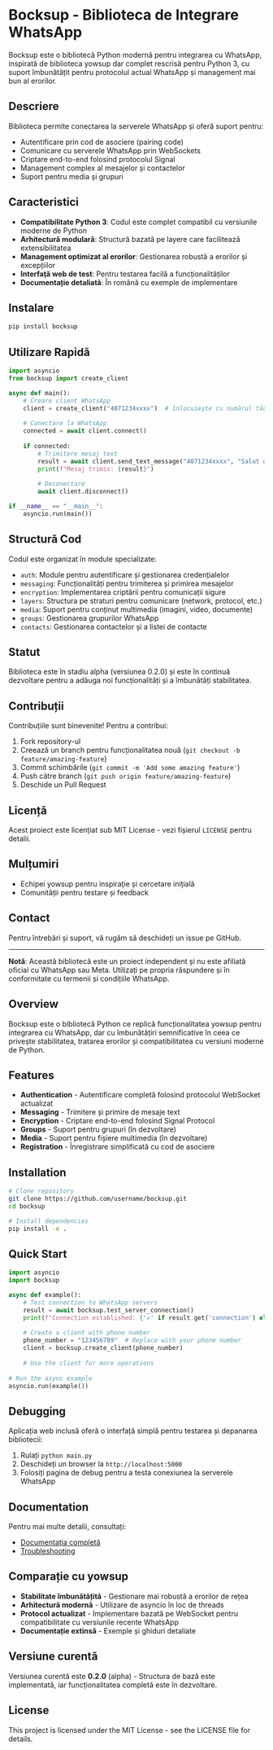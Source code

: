 # Bocksup - Biblioteca de Integrare WhatsApp

Bocksup este o bibliotecă Python modernă pentru integrarea cu WhatsApp, inspirată de biblioteca yowsup dar complet rescrisă pentru Python 3, cu suport îmbunătățit pentru protocolul actual WhatsApp și management mai bun al erorilor.

## Descriere

Biblioteca permite conectarea la serverele WhatsApp și oferă suport pentru:
- Autentificare prin cod de asociere (pairing code)
- Comunicare cu serverele WhatsApp prin WebSockets
- Criptare end-to-end folosind protocolul Signal
- Management complex al mesajelor și contactelor
- Suport pentru media și grupuri

## Caracteristici

- **Compatibilitate Python 3**: Codul este complet compatibil cu versiunile moderne de Python
- **Arhitectură modulară**: Structură bazată pe layere care facilitează extensibilitatea
- **Management optimizat al erorilor**: Gestionarea robustă a erorilor și excepțiilor
- **Interfață web de test**: Pentru testarea facilă a funcționalităților
- **Documentație detaliată**: În română cu exemple de implementare

## Instalare

```bash
pip install bocksup
```

## Utilizare Rapidă

```python
import asyncio
from bocksup import create_client

async def main():
    # Creare client WhatsApp
    client = create_client("4071234xxxx")  # înlocuiește cu numărul tău
    
    # Conectare la WhatsApp
    connected = await client.connect()
    
    if connected:
        # Trimitere mesaj text
        result = await client.send_text_message("4071234xxxx", "Salut de la Bocksup!")
        print(f"Mesaj trimis: {result}")
        
        # Deconectare
        await client.disconnect()

if __name__ == "__main__":
    asyncio.run(main())
```

## Structură Cod

Codul este organizat în module specializate:
- `auth`: Module pentru autentificare și gestionarea credențialelor
- `messaging`: Funcționalități pentru trimiterea și primirea mesajelor
- `encryption`: Implementarea criptării pentru comunicații sigure
- `layers`: Structura pe straturi pentru comunicare (network, protocol, etc.)
- `media`: Suport pentru conținut multimedia (imagini, video, documente)
- `groups`: Gestionarea grupurilor WhatsApp
- `contacts`: Gestionarea contactelor și a listei de contacte

## Statut

Biblioteca este în stadiu alpha (versiunea 0.2.0) și este în continuă dezvoltare pentru a adăuga noi funcționalități și a îmbunătăți stabilitatea.

## Contribuții

Contribuțiile sunt binevenite! Pentru a contribui:
1. Fork repository-ul
2. Creează un branch pentru funcționalitatea nouă (`git checkout -b feature/amazing-feature`)
3. Commit schimbările (`git commit -m 'Add some amazing feature'`)
4. Push către branch (`git push origin feature/amazing-feature`)
5. Deschide un Pull Request

## Licență

Acest proiect este licențiat sub MIT License - vezi fișierul `LICENSE` pentru detalii.

## Mulțumiri

- Echipei yowsup pentru inspirație și cercetare inițială
- Comunității pentru testare și feedback

## Contact

Pentru întrebări și suport, vă rugăm să deschideți un issue pe GitHub.

---

**Notă**: Această bibliotecă este un proiect independent și nu este afiliată oficial cu WhatsApp sau Meta. Utilizați pe propria răspundere și în conformitate cu termenii și condițiile WhatsApp.

## Overview
Bocksup este o bibliotecă Python ce replică funcționalitatea yowsup pentru integrarea cu WhatsApp, dar cu îmbunătățiri semnificative în ceea ce privește stabilitatea, tratarea erorilor și compatibilitatea cu versiuni moderne de Python.

## Features
- **Authentication** - Autentificare completă folosind protocolul WebSocket actualizat
- **Messaging** - Trimitere și primire de mesaje text
- **Encryption** - Criptare end-to-end folosind Signal Protocol
- **Groups** - Suport pentru grupuri (în dezvoltare)
- **Media** - Suport pentru fișiere multimedia (în dezvoltare)
- **Registration** - Înregistrare simplificată cu cod de asociere

## Installation
```bash
# Clone repository
git clone https://github.com/username/bocksup.git
cd bocksup

# Install dependencies
pip install -e .
```

## Quick Start
```python
import asyncio
import bocksup

async def example():
    # Test connection to WhatsApp servers
    result = await bocksup.test_server_connection()
    print(f"Connection established: {'✓' if result.get('connection') else '✗'}")
    
    # Create a client with phone number
    phone_number = "123456789"  # Replace with your phone number
    client = bocksup.create_client(phone_number)
    
    # Use the client for more operations
    
# Run the async example
asyncio.run(example())
```

## Debugging
Aplicația web inclusă oferă o interfață simplă pentru testarea și depanarea bibliotecii:

1. Rulați `python main.py`
2. Deschideți un browser la `http://localhost:5000`
3. Folosiți pagina de debug pentru a testa conexiunea la serverele WhatsApp

## Documentation
Pentru mai multe detalii, consultați:
- [Documentația completă](docs/implementare_functionala.md)
- [Troubleshooting](docs/troubleshooting.md)

## Comparație cu yowsup
- **Stabilitate îmbunătățită** - Gestionare mai robustă a erorilor de rețea
- **Arhitectură modernă** - Utilizare de asyncio în loc de threads
- **Protocol actualizat** - Implementare bazată pe WebSocket pentru compatibilitate cu versiunile recente WhatsApp
- **Documentație extinsă** - Exemple și ghiduri detaliate

## Versiune curentă
Versiunea curentă este **0.2.0** (alpha) - Structura de bază este implementată, iar funcționalitatea completă este în dezvoltare.

## License
This project is licensed under the MIT License - see the LICENSE file for details.